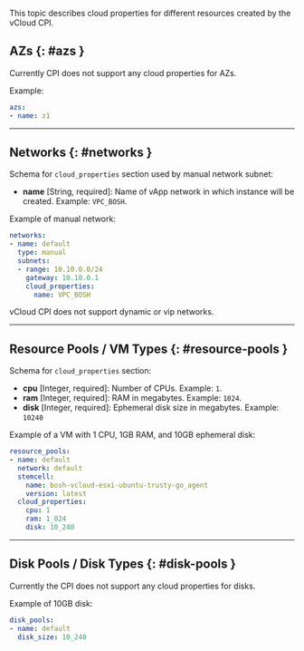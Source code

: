 This topic describes cloud properties for different resources created by the vCloud CPI.

## AZs {: #azs }

Currently CPI does not support any cloud properties for AZs.

Example:

```yaml
azs:
- name: z1
```

---
## Networks {: #networks }

Schema for `cloud_properties` section used by manual network subnet:

* **name** [String, required]: Name of vApp network in which instance will be created. Example: `VPC_BOSH`.

Example of manual network:

```yaml
networks:
- name: default
  type: manual
  subnets:
  - range: 10.10.0.0/24
    gateway: 10.10.0.1
    cloud_properties:
      name: VPC_BOSH
```

vCloud CPI does not support dynamic or vip networks.

---
## Resource Pools / VM Types {: #resource-pools }

Schema for `cloud_properties` section:

* **cpu** [Integer, required]: Number of CPUs. Example: `1`.
* **ram** [Integer, required]: RAM in megabytes. Example: `1024`.
* **disk** [Integer, required]: Ephemeral disk size in megabytes. Example: `10240`

Example of a VM with 1 CPU, 1GB RAM, and 10GB ephemeral disk:

```yaml
resource_pools:
- name: default
  network: default
  stemcell:
    name: bosh-vcloud-esxi-ubuntu-trusty-go_agent
    version: latest
  cloud_properties:
    cpu: 1
    ram: 1_024
    disk: 10_240
```

---
## Disk Pools / Disk Types {: #disk-pools }

Currently the CPI does not support any cloud properties for disks.

Example of 10GB disk:

```yaml
disk_pools:
- name: default
  disk_size: 10_240
```
